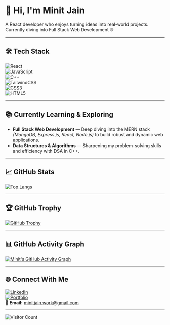 # 👋 Hi, I'm Minit Jain  
A React developer who enjoys turning ideas into real-world projects. Currently diving into Full Stack Web Development 🌐

---

## 🛠️ Tech Stack

 
![React](https://img.shields.io/badge/-React-20232A?style=flat&logo=react)  
![JavaScript](https://img.shields.io/badge/-JavaScript-F7DF1E?style=flat&logo=javascript&logoColor=black)  
![C++](https://img.shields.io/badge/-C++-00599C?style=flat&logo=c%2B%2B&logoColor=white)  
![TailwindCSS](https://img.shields.io/badge/-TailwindCSS-38B2AC?style=flat&logo=tailwind-css&logoColor=white)  
![CSS3](https://img.shields.io/badge/-CSS3-1572B6?style=flat&logo=css3)  
![HTML5](https://img.shields.io/badge/-HTML5-E34F26?style=flat&logo=html5&logoColor=white)

---

## 📚 Currently Learning & Exploring

- **Full Stack Web Development** — Deep diving into the MERN stack *(MongoDB, Express.js, React, Node.js)* to build robust and dynamic web applications.  
- **Data Structures & Algorithms** — Sharpening my problem-solving skills and efficiency with DSA in C++.

---

## 📈 GitHub Stats

[![Top Langs](https://github-readme-stats.vercel.app/api/top-langs/?username=minitjain&layout=compact&theme=tokyonight)](https://github.com/minitjain)

---

## 🏆 GitHub Trophy

[![GitHub Trophy](https://github-profile-trophy.vercel.app/?username=minitjain&theme=radical)](https://github.com/ryo-ma/github-profile-trophy)

---

## 📊 GitHub Activity Graph

[![Minit's GitHub Activity Graph](https://github-readme-activity-graph.vercel.app/graph?username=minitjain&theme=react-dark)](https://github.com/ashutosh00710/github-readme-activity-graph)

---

## 🌐 Connect With Me

[![LinkedIn](https://img.shields.io/badge/-LinkedIn-blue?style=flat&logo=linkedin&logoColor=white)](https://www.linkedin.com/in/minitjain/)  
[![Portfolio](https://img.shields.io/badge/-Portfolio-000?style=flat&logo=vercel&logoColor=white)](https://vercel.com/minitjainworkgmailcoms-projects)  
📧 **Email:** [minitjain.work@gmail.com](mailto:minitjain.work@gmail.com)

---

![Visitor Count](https://komarev.com/ghpvc/?username=minitjain&color=blue)
